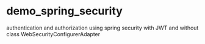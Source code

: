 # demo_spring_security
authentication and authorization using spring security with JWT and without class WebSecurityConfigurerAdapter

